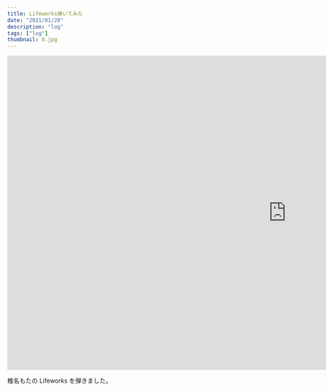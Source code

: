 ```yaml
---
title: Lifeworks弾いてみた
date: "2021/01/28"
description: "log"
tags: ["log"]
thumbnail: 0.jpg
---
```


<iframe width="1280" height="720" src="https://www.youtube.com/embed/WbwXgnUkTx8" frameborder="0" allow="accelerometer; autoplay; clipboard-write; encrypted-media; gyroscope; picture-in-picture" allowfullscreen></iframe>

椎名もたの Lifeworks を弾きました。
